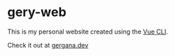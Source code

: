 # gery-web

This is my personal website created using the [Vue CLI](https://cli.vuejs.org/).

Check it out at [gergana.dev](https://gergana.dev/)